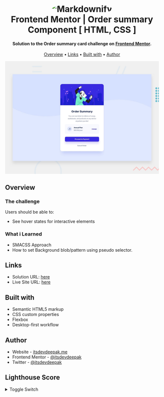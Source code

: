 <h1 align="center">
  <br>
  <img src="https://asset.brandfetch.io/id-7PJzcYu/idDksQWGNy.jpeg" style="border-radius:50%" alt="Markdownify" width="170">
  <br>
  Frontend Mentor | Order summary Component [ HTML, CSS ] 
  <br>
</h1>

<h4 align="center">Solution to the Order summary card challenge on <a href="https://www.frontendmentor.io/challenges/order-summary-component-QlPmajDUj" target="_blank">Frontend Mentor</a>.</h4>

<p align="center">
  <a href="#overview">Overview</a> •
  <a href="#links">Links</a> •
  <a href="#built-with">Built with</a> •
  <a href="#author">Author</a>
</p>

![](./design/desktop-preview.jpg)


## Overview

### The challenge

Users should be able to:

- See hover states for interactive elements

### What i Learned
- SMACSS Approach
- How to set Background blob/pattern using pseudo selector.

## Links

- Solution URL: [here](https://www.frontendmentor.io/solutions/order-summary-component-html-css-MNwYwPUoFM)
- Live Site URL: [here](https://itsdevdeepak.github.io/frontendmentor/order-summary-component)

## Built with
- Semantic HTML5 markup
- CSS custom properties
- Flexbox
- Desktop-first workflow

## Author

- Website - [itsdevdeepak.me](https://itsdevdeepak.me)
- Frontend Mentor - [@itsdevdeepak](https://www.frontendmentor.io/profile/itsdevdeepak)
- Twitter - [@itsdevdeepak](https://www.twitter.com/itsdevdeepak)

## Lighthouse Score

<details>
    <summary>Toggle Switch</summary>
    <img src="./images/lighthouse.png">
</details>